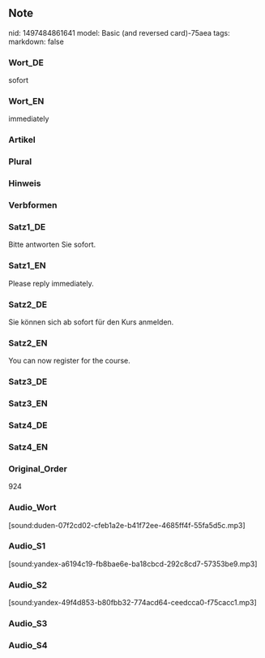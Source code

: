## Note
nid: 1497484861641
model: Basic (and reversed card)-75aea
tags: 
markdown: false

### Wort_DE
sofort

### Wort_EN
immediately

### Artikel


### Plural


### Hinweis


### Verbformen


### Satz1_DE
Bitte antworten Sie sofort.

### Satz1_EN
Please reply immediately.

### Satz2_DE
Sie können sich ab sofort für den Kurs anmelden.

### Satz2_EN
You can now register for the course.

### Satz3_DE


### Satz3_EN


### Satz4_DE


### Satz4_EN


### Original_Order
924

### Audio_Wort
[sound:duden-07f2cd02-cfeb1a2e-b41f72ee-4685ff4f-55fa5d5c.mp3]

### Audio_S1
[sound:yandex-a6194c19-fb8bae6e-ba18cbcd-292c8cd7-57353be9.mp3]

### Audio_S2
[sound:yandex-49f4d853-b80fbb32-774acd64-ceedcca0-f75cacc1.mp3]

### Audio_S3


### Audio_S4

